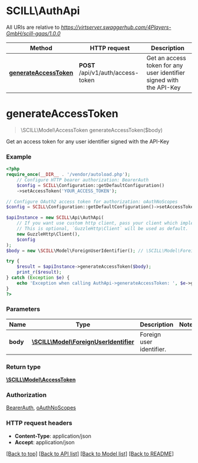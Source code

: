 # SCILL\AuthApi

All URIs are relative to *https://virtserver.swaggerhub.com/4Players-GmbH/scill-gaas/1.0.0*

Method | HTTP request | Description
------------- | ------------- | -------------
[**generateAccessToken**](AuthApi.md#generateaccesstoken) | **POST** /api/v1/auth/access-token | Get an access token for any user identifier signed with the API-Key

# **generateAccessToken**
> \SCILL\Model\AccessToken generateAccessToken($body)

Get an access token for any user identifier signed with the API-Key

### Example
```php
<?php
require_once(__DIR__ . '/vendor/autoload.php');
    // Configure HTTP bearer authorization: BearerAuth
    $config = SCILL\Configuration::getDefaultConfiguration()
    ->setAccessToken('YOUR_ACCESS_TOKEN');

// Configure OAuth2 access token for authorization: oAuthNoScopes
$config = SCILL\Configuration::getDefaultConfiguration()->setAccessToken('YOUR_ACCESS_TOKEN');

$apiInstance = new SCILL\Api\AuthApi(
    // If you want use custom http client, pass your client which implements `GuzzleHttp\ClientInterface`.
    // This is optional, `GuzzleHttp\Client` will be used as default.
    new GuzzleHttp\Client(),
    $config
);
$body = new \SCILL\Model\ForeignUserIdentifier(); // \SCILL\Model\ForeignUserIdentifier | Foreign user identifier.

try {
    $result = $apiInstance->generateAccessToken($body);
    print_r($result);
} catch (Exception $e) {
    echo 'Exception when calling AuthApi->generateAccessToken: ', $e->getMessage(), PHP_EOL;
}
?>
```

### Parameters

Name | Type | Description  | Notes
------------- | ------------- | ------------- | -------------
 **body** | [**\SCILL\Model\ForeignUserIdentifier**](../Model/ForeignUserIdentifier.md)| Foreign user identifier. |

### Return type

[**\SCILL\Model\AccessToken**](../Model/AccessToken.md)

### Authorization

[BearerAuth](../../README.md#BearerAuth), [oAuthNoScopes](../../README.md#oAuthNoScopes)

### HTTP request headers

 - **Content-Type**: application/json
 - **Accept**: application/json

[[Back to top]](#) [[Back to API list]](../../README.md#documentation-for-api-endpoints) [[Back to Model list]](../../README.md#documentation-for-models) [[Back to README]](../../README.md)

